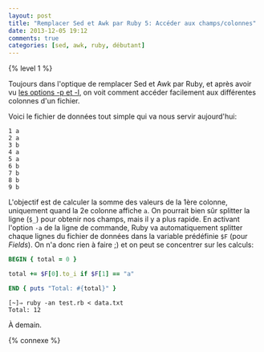 ```yaml
---
layout: post
title: "Remplacer Sed et Awk par Ruby 5: Accéder aux champs/colonnes"
date: 2013-12-05 19:12
comments: true
categories: [sed, awk, ruby, débutant]
---
```


{% level 1 %}

Toujours dans l'optique de remplacer Sed et Awk par Ruby,
et après avoir vu [les options -p et -l](http://lkdjiin.github.io/blog/2013/12/04/remplacer-sed-et-awk-par-ruby-4-les-options-p-et-l/), on voit
comment accéder facilement aux différentes colonnes
d'un fichier.

<!-- more -->

Voici le fichier de données tout simple qui va nous servir aujourd'hui:

``` raw data.txt
1 a
2 a
3 b
4 a
5 a
6 b
7 b
8 b
9 b
```

L'objectif est de calculer la somme des valeurs de la 1ère colonne,
uniquement quand la 2e colonne affiche `a`. On pourrait bien sûr splitter
la ligne (`$_`) pour obtenir nos champs, mais il y a plus rapide.
En activant l'option `-a` de la ligne de commande, Ruby va automatiquement
splitter chaque lignes du fichier de données dans la variable prédéfinie
`$F` (pour *Fields*). On n'a donc rien à faire ;) et on peut se concentrer
sur les calculs:

``` ruby test.rb
BEGIN { total = 0 }

total += $F[0].to_i if $F[1] == "a"

END { puts "Total: #{total}" }
```

    [~]⇒ ruby -an test.rb < data.txt 
    Total: 12


À demain.

{% connexe %}

